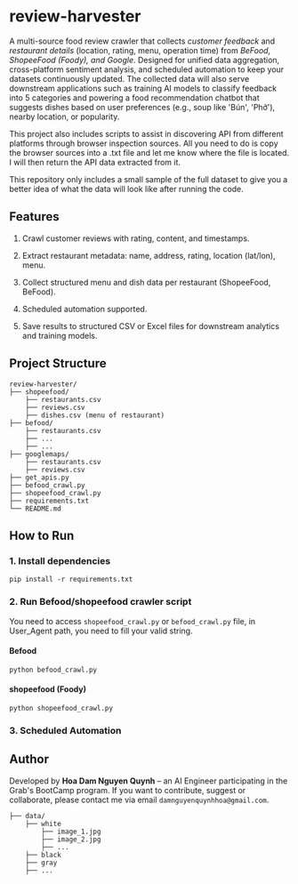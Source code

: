 # review-harvester
A multi-source food review crawler that collects *customer feedback* and *restaurant details* (location, rating, menu, operation time) from *BeFood, ShopeeFood (Foody), and Google*. Designed for unified data aggregation, cross-platform sentiment analysis, and scheduled automation to keep your datasets continuously updated. The collected data will also serve downstream applications such as training AI models to classify feedback into 5 categories and powering a food recommendation chatbot that suggests dishes based on user preferences (e.g., soup like 'Bún', 'Phở'), nearby location, or popularity.

This project also includes scripts to assist in discovering API from different platforms through browser inspection sources. All you need to do is copy the browser sources into a .txt file and let me know where the file is located. I will then return the API data extracted from it.

This repository only includes a small sample of the full dataset to give you a better idea of what the data will look like after running the code.

## Features
 1. Crawl customer reviews with rating, content, and timestamps.

 2. Extract restaurant metadata: name, address, rating, location (lat/lon), menu.

 3. Collect structured menu and dish data per restaurant (ShopeeFood, BeFood).

 4. Scheduled automation supported.

 5. Save results to structured CSV or Excel files for downstream analytics and training models.

## Project Structure

```
review-harvester/
├── shopeefood/        
    ├── restaurants.csv
    ├── reviews.csv
    ├── dishes.csv (menu of restaurant)
├── befood/     
    ├── restaurants.csv
    ├── ...
    ├── ...       
├── googlemaps/   
    ├── restaurants.csv
    ├── reviews.csv
├── get_apis.py             
├── befood_crawl.py   
├── shopeefood_crawl.py               
├── requirements.txt           
└── README.md                  
```
## How to Run
### 1. Install dependencies
```
pip install -r requirements.txt
```
### 2. Run Befood/shopeefood crawler script
You need to access `shopeefood_crawl.py` or `befood_crawl.py` file, in User_Agent path, you need to fill your valid string. 
#### Befood
``` 
python befood_crawl.py
```
#### shopeefood (Foody)
```
python shopeefood_crawl.py
```
### 3. Scheduled Automation 

## Author
Developed by **Hoa Dam Nguyen Quynh** – an AI Engineer participating in the Grab's BootCamp program. 
If you want to contribute, suggest or collaborate, please contact me via email `damnguyenquynhhoa@gmail.com`.

```
├── data/     
    ├── white
        ├── image_1.jpg
        ├── image_2.jpg
        ├── ...
    ├── black
    ├── gray
    ├── ...

```